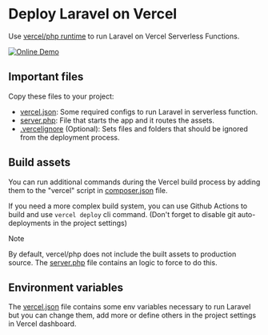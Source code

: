 # Deploy Laravel on Vercel

Use [vercel/php runtime](https://github.com/vercel-community/php) to run Laravel on Vercel Serverless Functions.

[![Online Demo](https://img.shields.io/badge/Online-Demo-brightgreen.svg)](https://laravel-on-vercel.vercel.app/)

## Important files

Copy these files to your project:

- [vercel.json](./vercel.json): Some required configs to run Laravel in serverless function.
- [server.php](./server.php): File that starts the app and it routes the assets.
- [.vercelignore](./.vercelignore) (Optional): Sets files and folders that should be ignored from the deployment process.

## Build assets

You can run additional commands during the Vercel build process by adding them to the "vercel" script in [composer.json](./composer.json#L49) file.

If you need a more complex build system, you can use Github Actions to build and use `vercel deploy` cli command. (Don't forget to disable git auto-deployments in the project settings)

> [!NOTE]
> By default, vercel/php does not include the built assets to production source. The [server.php](./server.php) file contains an logic to force to do this.

## Environment variables

The [vercel.json](./vercel.json) file contains some env variables necessary to run Laravel but you can change them, add more or define others in the project settings in Vercel dashboard.
